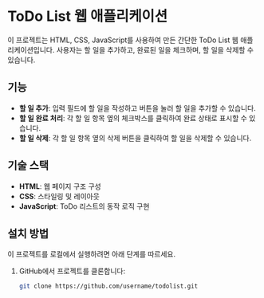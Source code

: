# ToDo List 웹 애플리케이션

이 프로젝트는 HTML, CSS, JavaScript를 사용하여 만든 간단한 ToDo List 웹 애플리케이션입니다. 사용자는 할 일을 추가하고, 완료된 일을 체크하며, 할 일을 삭제할 수 있습니다.

## 기능
- **할 일 추가**: 입력 필드에 할 일을 작성하고 버튼을 눌러 할 일을 추가할 수 있습니다.
- **할 일 완료 처리**: 각 할 일 항목 옆의 체크박스를 클릭하여 완료 상태로 표시할 수 있습니다.
- **할 일 삭제**: 각 할 일 항목 옆의 삭제 버튼을 클릭하여 할 일을 삭제할 수 있습니다.

## 기술 스택
- **HTML**: 웹 페이지 구조 구성
- **CSS**: 스타일링 및 레이아웃
- **JavaScript**: ToDo 리스트의 동작 로직 구현

## 설치 방법

이 프로젝트를 로컬에서 실행하려면 아래 단계를 따르세요.

1. GitHub에서 프로젝트를 클론합니다:
   ```bash
   git clone https://github.com/username/todolist.git
